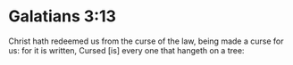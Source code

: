 # Galatians 3:13

Christ hath redeemed us from the curse of the law, being made a curse for us: for it is written, Cursed [is] every one that hangeth on a tree: